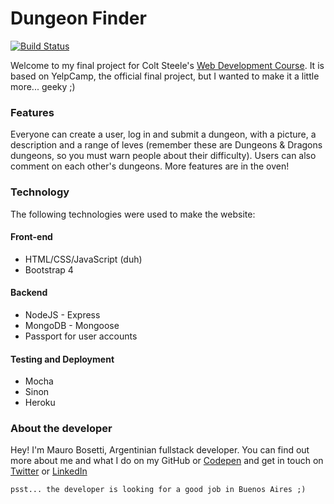 # Dungeon Finder
[![Build Status](https://travis-ci.org/amuroBosetti/dungeonFinder.svg?branch=master)](https://travis-ci.org/amuroBosetti/dungeonFinder)

Welcome to my final project for Colt Steele's [Web Development Course](https://www.udemy.com/course/the-web-developer-bootcamp/). It is based on YelpCamp, the official final project, but I wanted to make it a little more... geeky ;)

### Features
Everyone can create a user, log in and submit a dungeon, with a picture, a description and  a range of leves (remember these are Dungeons & Dragons dungeons, so you must warn people about their difficulty). Users can also comment on each other's dungeons. More features are in the oven!
### Technology
The following technologies were used to make the website:
#### Front-end
* HTML/CSS/JavaScript (duh)
* Bootstrap 4

#### Backend
* NodeJS - Express
* MongoDB - Mongoose
* Passport for user accounts

#### Testing and Deployment
* Mocha
* Sinon
* Heroku

### About the developer
Hey! I'm Mauro Bosetti, Argentinian fullstack developer. You can find out more about me and what I do on my GitHub or [Codepen](https://codepen.io/amurobosetti) and get in touch on [Twitter](https://twitter.com/itsamuro) or [LinkedIn](https://www.linkedin.com/in/mauro-bosetti/)

```psst... the developer is looking for a good job in Buenos Aires ;)```
